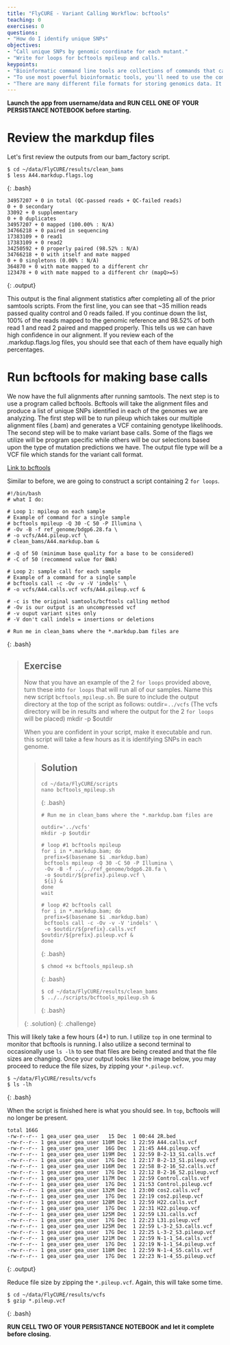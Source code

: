 ```yaml
---
title: "FlyCURE - Variant Calling Workflow: bcftools"
teaching: 0
exercises: 0
questions:
- "How do I identify unique SNPs"
objectives:
- "Call unique SNPs by genomic coordinate for each mutant."
- "Write for loops for bcftools mpileup and calls."
keypoints:
- "Bioinformatic command line tools are collections of commands that can be used to carry out bioinformatic analyses."
- "To use most powerful bioinformatic tools, you'll need to use the command line."
- "There are many different file formats for storing genomics data. It's important to understand what type of information is contained in each file, and how it was derived."
---
```


**Launch the app from username/data and RUN CELL ONE OF YOUR PERSISTANCE NOTEBOOK before starting.**

# Review the markdup files

Let's first review the outputs from our bam_factory script.

~~~
$ cd ~/data/FlyCURE/results/clean_bams
$ less A44.markdup.flags.log
~~~
{: .bash}

~~~
34957207 + 0 in total (QC-passed reads + QC-failed reads)
0 + 0 secondary
33092 + 0 supplementary
0 + 0 duplicates
34957207 + 0 mapped (100.00% : N/A)
34766218 + 0 paired in sequencing
17383109 + 0 read1
17383109 + 0 read2
34250592 + 0 properly paired (98.52% : N/A)
34766218 + 0 with itself and mate mapped
0 + 0 singletons (0.00% : N/A)
364870 + 0 with mate mapped to a different chr
123478 + 0 with mate mapped to a different chr (mapQ>=5)
~~~
{: .output}

This output is the final alignment statistics after completing all of the prior samtools scripts. From the first line, you can see that ~35 million reads passed quality control and 0 reads failed. If you continue down the list, 100% of the reads mapped to the genomic reference and 98.52% of both read 1 and read 2 paired and mapped properly. This tells us we can have high confidence in our alignment. If you review each of the .markdup.flags.log files, you should see that each of them have equally high percentages.

# Run bcftools for making base calls

We now have the full alignments after running samtools. The next step is to use a program called bcftools.  Bcftools will take the alignment files and produce a list of unique SNPs identified in each of the genomes we are analyzing. The first step will be to run pileup which takes our multiple alignment files (.bam) and generates a VCF containing genotype likelihoods. The second step will be to make variant base calls. Some of the flags we utilize will be program specific while others will be our selections based upon the type of mutation predictions we have. The output file type will be a VCF file which stands for the variant call format.

[Link to bcftools](http://samtools.github.io/bcftools/bcftools.html)

Similar to before, we are going to construct a script containing 2 `for loops`.

~~~
#!/bin/bash
# what I do:

# Loop 1: mpileup on each sample
# Example of command for a single sample
# bcftools mpileup -Q 30 -C 50 -P Illumina \
# -Ov -B -f ref_genome/bdgp6.28.fa \
# -o vcfs/A44.pileup.vcf \
# clean_bams/A44.markdup.bam &

# -Q of 50 (minimum base quality for a base to be considered)
# -C of 50 (recommend value for BWA)

# Loop 2: sample call for each sample
# Example of a command for a single sample
# bcftools call -c -Ov -v -V 'indels' \
# -o vcfs/A44.calls.vcf vcfs/A44.pileup.vcf &

# -c is the original samtools/bcftools calling method
# -Ov is our output is an uncompressed vcf
# -v ouput variant sites only
# -V don't call indels = insertions or deletions

# Run me in clean_bams where the *.markdup.bam files are
~~~
{: .bash}


> ## Exercise
>
> Now that you have an example of the 2 `for loops` provided above, turn these into `for loops` that will run all of our samples. Name this new script
> `bcftools_mpileup.sh`. Be sure to include the output directory at the top of the script as follows:
> outdir=`../vcfs`  (The vcfs directory will be in results and where the output for the 2 `for loops` will be placed)
> mkdir -p $outdir
>
> When you are confident in your script, make it executable and run. this script will take a few hours as it is identifying SNPs in each genome.
>
>> ## Solution
>>
>> ~~~
>> cd ~/data/FlyCURE/scripts
>> nano bcftools_mpileup.sh
>> ~~~
>> {: .bash}
>>
>> ~~~
>> # Run me in clean_bams where the *.markdup.bam files are
>>
>> outdir='../vcfs'
>> mkdir -p $outdir
>>
>> # loop #1 bcftools mpileup
>> for i in *.markdup.bam; do
>>  prefix=$(basename $i .markdup.bam)
>>  bcftools mpileup -Q 30 -C 50 -P Illumina \
>>  -Ov -B -f ../../ref_genome/bdgp6.28.fa \
>>  -o $outdir/${prefix}.pileup.vcf \
>>  ${i} &
>> done
>> wait
>>
>> # loop #2 bcftools call
>> for i in *.markdup.bam; do
>>  prefix=$(basename $i .markdup.bam)
>>  bcftools call -c -Ov -v -V 'indels' \
>>  -o $outdir/${prefix}.calls.vcf $outdir/${prefix}.pileup.vcf &
>> done
>> ~~~
>> {: .bash}
>>
>> ~~~
>> $ chmod +x bcftools_mpileup.sh
>> ~~~
>> {: .bash}
>>
>> ~~~
>> $ cd ~/data/FlyCURE/results/clean_bams
>> $ ../../scripts/bcftools_mpileup.sh &
>> ~~~
>> {: .bash}
>>
> {: .solution}
{: .challenge}

This will likely take a few hours (4+) to run. I utilize `top` in one terminal to monitor that bcftools is running. I also utilize a second terminal to occasionally use `ls -lh` to see that files are being created and that the file sizes are changing. Once your output looks like the image below, you may proceed to reduce the file sizes, by zipping your `*.pileup.vcf`.

~~~
$ ~/data/FlyCURE/results/vcfs
$ ls -lh
~~~
{: .bash}

When the script is finished here is what you should see. In `top`, bcftools will no longer be present.

~~~
total 166G
-rw-r--r-- 1 gea_user gea_user   15 Dec  1 00:44 2R.bed
-rw-r--r-- 1 gea_user gea_user 110M Dec  1 22:59 A44.calls.vcf
-rw-r--r-- 1 gea_user gea_user  16G Dec  1 21:45 A44.pileup.vcf
-rw-r--r-- 1 gea_user gea_user 119M Dec  1 22:59 B-2-13_S1.calls.vcf
-rw-r--r-- 1 gea_user gea_user  17G Dec  1 22:17 B-2-13_S1.pileup.vcf
-rw-r--r-- 1 gea_user gea_user 116M Dec  1 22:58 B-2-16_S2.calls.vcf
-rw-r--r-- 1 gea_user gea_user  17G Dec  1 22:12 B-2-16_S2.pileup.vcf
-rw-r--r-- 1 gea_user gea_user 117M Dec  1 22:59 Control.calls.vcf
-rw-r--r-- 1 gea_user gea_user  17G Dec  1 21:53 Control.pileup.vcf
-rw-r--r-- 1 gea_user gea_user 132M Dec  1 23:00 cos2.calls.vcf
-rw-r--r-- 1 gea_user gea_user  17G Dec  1 22:19 cos2.pileup.vcf
-rw-r--r-- 1 gea_user gea_user 128M Dec  1 22:59 H22.calls.vcf
-rw-r--r-- 1 gea_user gea_user  17G Dec  1 22:31 H22.pileup.vcf
-rw-r--r-- 1 gea_user gea_user 125M Dec  1 22:59 L31.calls.vcf
-rw-r--r-- 1 gea_user gea_user  17G Dec  1 22:23 L31.pileup.vcf
-rw-r--r-- 1 gea_user gea_user 125M Dec  1 22:59 L-3-2_S3.calls.vcf
-rw-r--r-- 1 gea_user gea_user  17G Dec  1 22:25 L-3-2_S3.pileup.vcf
-rw-r--r-- 1 gea_user gea_user 121M Dec  1 22:59 N-1-1_S4.calls.vcf
-rw-r--r-- 1 gea_user gea_user  17G Dec  1 22:19 N-1-1_S4.pileup.vcf
-rw-r--r-- 1 gea_user gea_user 118M Dec  1 22:59 N-1-4_S5.calls.vcf
-rw-r--r-- 1 gea_user gea_user  17G Dec  1 22:23 N-1-4_S5.pileup.vcf
~~~
{: .output}

Reduce file size by zipping the `*.pileup.vcf`. Again, this will take some time. 
~~~
$ cd ~/data/FlyCURE/results/vcfs
$ gzip *.pileup.vcf
~~~
{: .bash}

**RUN CELL TWO OF YOUR PERSISTANCE NOTEBOOK and let it complete before closing.**
